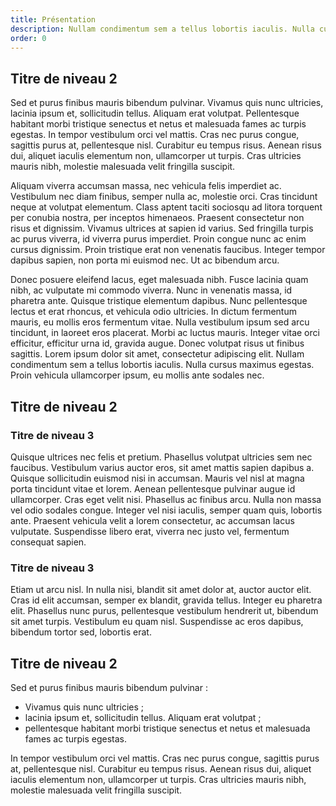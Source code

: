 ```yaml
---
title: Présentation
description: Nullam condimentum sem a tellus lobortis iaculis. Nulla cursus maximus egestas. Proin vehicula ullamcorper ipsum, eu mollis ante sodales nec
order: 0
---
```


## Titre de niveau 2

Sed et purus finibus mauris bibendum pulvinar. Vivamus quis nunc ultricies, lacinia ipsum et, sollicitudin tellus. Aliquam erat volutpat. Pellentesque habitant morbi tristique senectus et netus et malesuada fames ac turpis egestas. In tempor vestibulum orci vel mattis. Cras nec purus congue, sagittis purus at, pellentesque nisl. Curabitur eu tempus risus. Aenean risus dui, aliquet iaculis elementum non, ullamcorper ut turpis. Cras ultricies mauris nibh, molestie malesuada velit fringilla suscipit.

Aliquam viverra accumsan massa, nec vehicula felis imperdiet ac. Vestibulum nec diam finibus, semper nulla ac, molestie orci. Cras tincidunt neque at volutpat elementum. Class aptent taciti sociosqu ad litora torquent per conubia nostra, per inceptos himenaeos. Praesent consectetur non risus et dignissim. Vivamus ultrices at sapien id varius. Sed fringilla turpis ac purus viverra, id viverra purus imperdiet. Proin congue nunc ac enim cursus dignissim. Proin tristique erat non venenatis faucibus. Integer tempor dapibus sapien, non porta mi euismod nec. Ut ac bibendum arcu.

Donec posuere eleifend lacus, eget malesuada nibh. Fusce lacinia quam nibh, ac vulputate mi commodo viverra. Nunc in venenatis massa, id pharetra ante. Quisque tristique elementum dapibus. Nunc pellentesque lectus et erat rhoncus, et vehicula odio ultricies. In dictum fermentum mauris, eu mollis eros fermentum vitae. Nulla vestibulum ipsum sed arcu tincidunt, in laoreet eros placerat. Morbi ac luctus mauris. Integer vitae orci efficitur, efficitur urna id, gravida augue. Donec volutpat risus ut finibus sagittis. Lorem ipsum dolor sit amet, consectetur adipiscing elit. Nullam condimentum sem a tellus lobortis iaculis. Nulla cursus maximus egestas. Proin vehicula ullamcorper ipsum, eu mollis ante sodales nec.

## Titre de niveau 2

### Titre de niveau 3

Quisque ultrices nec felis et pretium. Phasellus volutpat ultricies sem nec faucibus. Vestibulum varius auctor eros, sit amet mattis sapien dapibus a. Quisque sollicitudin euismod nisi in accumsan. Mauris vel nisl at magna porta tincidunt vitae et lorem. Aenean pellentesque pulvinar augue id ullamcorper. Cras eget velit nisi. Phasellus ac finibus arcu. Nulla non massa vel odio sodales congue. Integer vel nisi iaculis, semper quam quis, lobortis ante. Praesent vehicula velit a lorem consectetur, ac accumsan lacus vulputate. Suspendisse libero erat, viverra nec justo vel, fermentum consequat sapien.

### Titre de niveau 3

Etiam ut arcu nisl. In nulla nisi, blandit sit amet dolor at, auctor auctor elit. Cras id elit accumsan, semper ex blandit, gravida tellus. Integer eu pharetra elit. Phasellus nunc purus, pellentesque vestibulum hendrerit ut, bibendum sit amet turpis. Vestibulum eu quam nisl. Suspendisse ac eros dapibus, bibendum tortor sed, lobortis erat.

## Titre de niveau 2

Sed et purus finibus mauris bibendum pulvinar :
* Vivamus quis nunc ultricies ;
* lacinia ipsum et, sollicitudin tellus. Aliquam erat volutpat ;
* pellentesque habitant morbi tristique senectus et netus et malesuada fames ac turpis egestas.

In tempor vestibulum orci vel mattis. Cras nec purus congue, sagittis purus at, pellentesque nisl. Curabitur eu tempus risus. Aenean risus dui, aliquet iaculis elementum non, ullamcorper ut turpis. Cras ultricies mauris nibh, molestie malesuada velit fringilla suscipit.

